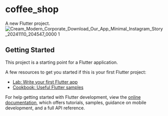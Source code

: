 # coffee_shop

A new Flutter project.
![Cream_Modern_Corporate_Download_Our_App_Minimal_Instagram_Story_20241110_204547_0000 1](https://github.com/user-attachments/assets/60136b18-b804-4dc8-bfce-57ea48e762a7)
## Getting Started

This project is a starting point for a Flutter application.

A few resources to get you started if this is your first Flutter project:

- [Lab: Write your first Flutter app](https://docs.flutter.dev/get-started/codelab)
- [Cookbook: Useful Flutter samples](https://docs.flutter.dev/cookbook)

For help getting started with Flutter development, view the
[online documentation](https://docs.flutter.dev/), which offers tutorials,
samples, guidance on mobile development, and a full API reference.
